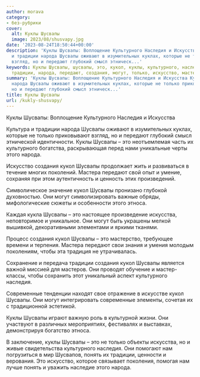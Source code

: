 ```yaml
---
author: morava
category:
- без-рубрики
cover:
  alt: Куклы Шусвапы
  image: 2023/08/shusvapy.jpg
date: '2023-08-24T18:50:44+00:00'
description: 'Куклы Шусвапы: Воплощение Культурного Наследия и Искусства Культура
  и традиции народа Шусвапы оживают в изумительных куклах, которые не только приковывают
  взгляд, но и передают глубокий смысл этническ...'
keywords: Куклы Шусвапы, шусвапы, это, кукол, куклы, культурного, наследия, искусства,
  традиции, народа, передают, создания, могут, только, искусство, мастера
summary: 'Куклы Шусвапы: Воплощение Культурного Наследия и Искусства Культура и традиции
  народа Шусвапы оживают в изумительных куклах, которые не только приковывают взгляд,
  но и передают глубокий смысл этническ...'
title: Куклы Шусвапы
url: /kukly-shusvapy/
---
```


Куклы Шусвапы: Воплощение Культурного Наследия и Искусства

Культура и традиции народа Шусвапы оживают в изумительных куклах, которые не только приковывают взгляд, но и передают глубокий смысл этнической идентичности. Куклы Шусвапы – это неотъемлемая часть их культурного богатства, раскрывающая перед нами уникальные черты этого народа.

Искусство создания кукол Шусвапы продолжает жить и развиваться в течение многих поколений. Мастера передают свой опыт и умение, сохраняя при этом аутентичность и ценность этих произведений.

Символическое значение кукол Шусвапы пронизано глубокой духовностью. Они могут символизировать важные обряды, мифологические сюжеты и особенности этого этноса.

Каждая кукла Шусвапы – это настоящее произведение искусства, неповторимое и уникальное. Они могут быть украшены мелкой вышивкой, декоративными элементами и яркими тканями.

Процесс создания кукол Шусвапы – это мастерство, требующее времени и терпения. Мастера передают свои знания и умения молодым поколениям, чтобы эта традиция не утрачивалась.

Сохранение и передача традиции создания кукол Шусвапы является важной миссией для мастеров. Они проводят обучение и мастер-классы, чтобы сохранить этот уникальный аспект культурного наследия.

Современные тенденции находят свое отражение в искусстве кукол Шусвапы. Они могут интегрировать современные элементы, сочетая их с традиционной эстетикой.

Куклы Шусвапы играют важную роль в культурной жизни. Они участвуют в различных мероприятиях, фестивалях и выставках, демонстрируя богатство этноса.

В заключение, куклы Шусвапы – это не только объекты искусства, но и живые свидетельства культурного наследия. Они помогают нам погрузиться в мир Шусвапов, понять их традиции, ценности и верования. Это искусство, которое связывает поколения, помогая нам лучше понять и уважить наследие этого народа.